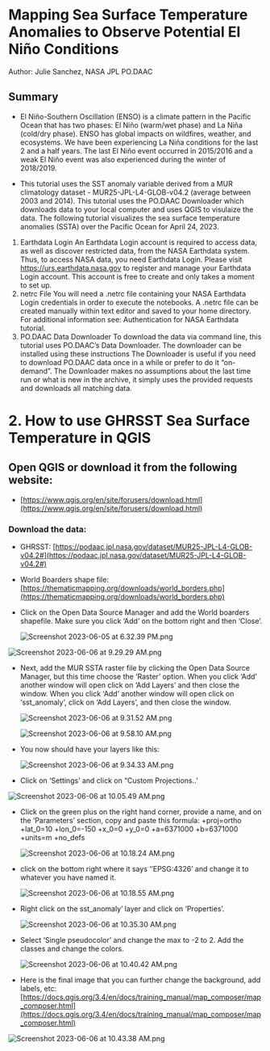 # Mapping Sea Surface Temperature Anomalies to Observe Potential El Niño Conditions

Author: Julie Sanchez, NASA JPL PO.DAAC

## Summary
- El Niño-Southern Oscillation (ENSO) is a climate pattern in the Pacific Ocean that has two phases: El Niño (warm/wet phase) and La Niña (cold/dry phase). ENSO has global impacts on wildfires, weather, and ecosystems. We have been experiencing La Niña conditions for the last 2 and a half years. The last El Niño event occurred in 2015/2016 and a weak El Niño event was also experienced during the winter of 2018/2019.

- This tutorial uses the SST anomaly variable derived from a MUR climatology dataset - MUR25-JPL-L4-GLOB-v04.2 (average between 2003 and 2014). This tutorial uses the PO.DAAC Downloader which downloads data to your local computer and uses QGIS to visulaize the data. The following tutorial visualizes the sea surface temperature anomalies (SSTA) over the Pacific Ocean for April 24, 2023.

1. Earthdata Login
An Earthdata Login account is required to access data, as well as discover restricted data, from the NASA Earthdata system. Thus, to access NASA data, you need Earthdata Login. Please visit https://urs.earthdata.nasa.gov to register and manage your Earthdata Login account. This account is free to create and only takes a moment to set up.
2. netrc File
You will need a .netrc file containing your NASA Earthdata Login credentials in order to execute the notebooks. A .netrc file can be created manually within text editor and saved to your home directory. For additional information see: Authentication for NASA Earthdata tutorial.
3. PO.DAAC Data Downloader
To download the data via command line, this tutorial uses PO.DAAC’s Data Downloader. The downloader can be installed using these instructions The Downloader is useful if you need to download PO.DAAC data once in a while or prefer to do it “on-demand”. The Downloader makes no assumptions about the last time run or what is new in the archive, it simply uses the provided requests and downloads all matching data.

# 2. How to use **GHRSST Sea Surface Temperature in** QGIS

## Open QGIS or download it from the following website:

- [https://www.qgis.org/en/site/forusers/download.html](https://www.qgis.org/en/site/forusers/download.html)

### Download the data:

- GHRSST: [https://podaac.jpl.nasa.gov/dataset/MUR25-JPL-L4-GLOB-v04.2#](https://podaac.jpl.nasa.gov/dataset/MUR25-JPL-L4-GLOB-v04.2#)
- World Boarders shape file: [https://thematicmapping.org/downloads/world_borders.php](https://thematicmapping.org/downloads/world_borders.php)

- Click on the Open Data Source Manager and add the World boarders shapefile. Make sure you click ‘Add’ on the bottom right and then ‘Close’.
    
    ![Screenshot 2023-06-05 at 6.32.39 PM.png](Data%20in%20Action%20-%20Spring%20conditions%20in%20the%20Pacific%20%20d2073f61255740cfa49c35905355b055/Screenshot_2023-06-05_at_6.32.39_PM.png)
    

![Screenshot 2023-06-06 at 9.29.29 AM.png](Data%20in%20Action%20-%20Spring%20conditions%20in%20the%20Pacific%20%20d2073f61255740cfa49c35905355b055/Screenshot_2023-06-06_at_9.29.29_AM.png)

- Next, add the MUR SSTA raster file by clicking the Open Data Source Manager, but this time choose the ‘Raster’ option. When you click ‘Add’ another window will open click on ‘Add Layers’ and then close the window. When you click ‘Add’ another window will open click on ‘sst_anomaly’, click on ‘Add Layers’, and then close the window.
    
    ![Screenshot 2023-06-06 at 9.31.52 AM.png](Data%20in%20Action%20-%20Spring%20conditions%20in%20the%20Pacific%20%20d2073f61255740cfa49c35905355b055/Screenshot_2023-06-06_at_9.31.52_AM.png)
    
    ![Screenshot 2023-06-06 at 9.58.10 AM.png](Data%20in%20Action%20-%20Spring%20conditions%20in%20the%20Pacific%20%20d2073f61255740cfa49c35905355b055/Screenshot_2023-06-06_at_9.58.10_AM.png)
    
- You now should have your layers like this:
    
    ![Screenshot 2023-06-06 at 9.34.33 AM.png](Data%20in%20Action%20-%20Spring%20conditions%20in%20the%20Pacific%20%20d2073f61255740cfa49c35905355b055/Screenshot_2023-06-06_at_9.34.33_AM.png)
    

- Click on ‘Settings’ and click on “Custom Projections..’

![Screenshot 2023-06-06 at 10.05.49 AM.png](Data%20in%20Action%20-%20Spring%20conditions%20in%20the%20Pacific%20%20d2073f61255740cfa49c35905355b055/Screenshot_2023-06-06_at_10.05.49_AM.png)

- Click on the green plus on the right hand corner, provide a name, and on the ‘Parameters’ section, copy and paste this formula: +proj=ortho +lat_0=10 +lon_0=-150 +x_0=0 +y_0=0 +a=6371000 +b=6371000 +units=m +no_defs
    
    ![Screenshot 2023-06-06 at 10.18.24 AM.png](Data%20in%20Action%20-%20Spring%20conditions%20in%20the%20Pacific%20%20d2073f61255740cfa49c35905355b055/Screenshot_2023-06-06_at_10.18.24_AM.png)
    

- click on the bottom right where it says ‘’EPSG:4326’ and change it to whatever you have named it.
    
    ![Screenshot 2023-06-06 at 10.18.55 AM.png](Data%20in%20Action%20-%20Spring%20conditions%20in%20the%20Pacific%20%20d2073f61255740cfa49c35905355b055/Screenshot_2023-06-06_at_10.18.55_AM.png)
    

- Right click on the sst_anomaly’ layer and click on ‘Properties’.
    
    ![Screenshot 2023-06-06 at 10.35.30 AM.png](Data%20in%20Action%20-%20Spring%20conditions%20in%20the%20Pacific%20%20d2073f61255740cfa49c35905355b055/Screenshot_2023-06-06_at_10.35.30_AM.png)
    

- Select ‘Single pseudocolor’ and change the max to -2 to 2. Add the classes and change the colors.
    
    ![Screenshot 2023-06-06 at 10.40.42 AM.png](Data%20in%20Action%20-%20Spring%20conditions%20in%20the%20Pacific%20%20d2073f61255740cfa49c35905355b055/Screenshot_2023-06-06_at_10.40.42_AM.png)
    

- Here is the final image that you can further change the background, add labels, etc: [https://docs.qgis.org/3.4/en/docs/training_manual/map_composer/map_composer.html](https://docs.qgis.org/3.4/en/docs/training_manual/map_composer/map_composer.html)

![Screenshot 2023-06-06 at 10.43.38 AM.png](Data%20in%20Action%20-%20Spring%20conditions%20in%20the%20Pacific%20%20d2073f61255740cfa49c35905355b055/Screenshot_2023-06-06_at_10.43.38_AM.png)